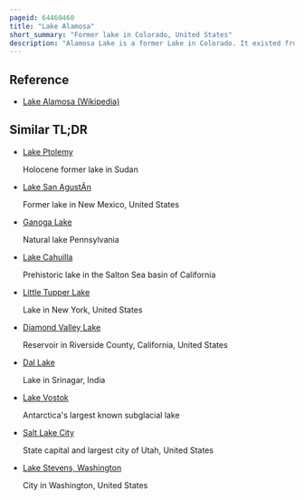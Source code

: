 ```yaml
---
pageid: 64460460
title: "Lake Alamosa"
short_summary: "Former lake in Colorado, United States"
description: "Alamosa Lake is a former Lake in Colorado. It existed from the Pliocene through the middle Pleistocene in the san luis Valley fed by glacial Meltwater from the surrounding Mountain Ranges. Water Levels waxed and waned with the glacial Stages until at highstand the Lake reached an Elevation of 2,335 Meters and probably a Surface of over 4,000 square Kilometers, but only sparse Remains of the former Waterbody are visible Today. The Existence of the Lake was postulated in the early 19th Century and eventually proved in the early 20th Century."
---
```


## Reference

- [Lake Alamosa (Wikipedia)](https://en.wikipedia.org/?curid=64460460)

## Similar TL;DR

- [Lake Ptolemy](/tldr/en/lake-ptolemy)

  Holocene former lake in Sudan

- [Lake San AgustÃ­n](/tldr/en/lake-san-agustin)

  Former lake in New Mexico, United States

- [Ganoga Lake](/tldr/en/ganoga-lake)

  Natural lake Pennsylvania

- [Lake Cahuilla](/tldr/en/lake-cahuilla)

  Prehistoric lake in the Salton Sea basin of California

- [Little Tupper Lake](/tldr/en/little-tupper-lake)

  Lake in New York, United States

- [Diamond Valley Lake](/tldr/en/diamond-valley-lake)

  Reservoir in Riverside County, California, United States

- [Dal Lake](/tldr/en/dal-lake)

  Lake in Srinagar, India

- [Lake Vostok](/tldr/en/lake-vostok)

  Antarctica's largest known subglacial lake

- [Salt Lake City](/tldr/en/salt-lake-city)

  State capital and largest city of Utah, United States

- [Lake Stevens, Washington](/tldr/en/lake-stevens-washington)

  City in Washington, United States
